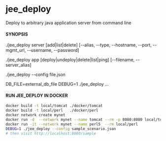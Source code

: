 # jee_deploy
Deploy to arbitrary java application server from command line

#### SYNOPSIS
./jee_deploy server [add|list|delete] [--alias, --type, --hostname, --port, --mgmt_url, --username, --password]

./jee_deploy app [deploy|undeploy|delete|list|ping] [--filename, --server_alias]

./jee_deploy --config file.json

DB_FILE=external_db_file DEBUG=1 ./jee_deploy ...


#### RUN JEE_DEPLOY IN DOCKER
```bash
docker build -t local/tomcat ./docker/tomcat
docker build -t local/perl   ./docker/perl
docker network create mynet
docker run -d  --network mynet --name tomcat --rm -p 8080:8080 local/tomcat
docker run -it --network mynet --name perl5  --rm local/perl
DEBUG=1 ./jee_deploy --config sample_scenario.json
# then visit http://localhost:8080/sample
```

